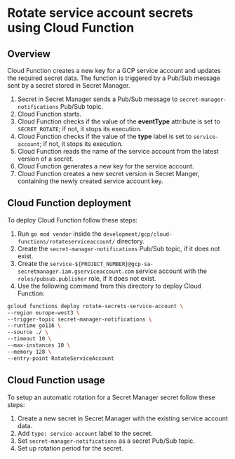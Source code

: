 # Rotate service account secrets using Cloud Function

## Overview

Cloud Function creates a new key for a GCP service account and updates the required secret data. The function is triggered by a  Pub/Sub message sent by a secret stored in Secret Manager.

1. Secret in Secret Manager sends a Pub/Sub message to `secret-manager-notifications` Pub/Sub topic.
2. Cloud Function starts.
3. Cloud Function checks if the value of the **eventType** attribute is set to `SECRET_ROTATE`; if not, it stops its execution.
4. Cloud Function checks if the value of the **type** label is set to `service-account`; if not, it stops its execution.
5. Cloud Function reads the name of the service account from the latest version of a secret.
6. Cloud Function generates a new key for the service account.
7. Cloud Function creates a new secret version in Secret Manger, containing the newly created service account key.

## Cloud Function deployment

To deploy Cloud Function follow these steps:

1. Run `go mod vendor` inside the `development/gcp/cloud-functions/rotateserviceaccount/` directory.
2. Create the `secret-manager-notifications` Pub/Sub topic, if it does not exist.
3. Create the `service-${PROJECT_NUMBER}@gcp-sa-secretmanager.iam.gserviceaccount.com` service account with the `roles/pubsub.publisher` role, if it does not exist.
4. Use the following command from this directory to deploy Cloud Function:
```bash
gcloud functions deploy rotate-secrets-service-account \
--region europe-west3 \
--trigger-topic secret-manager-notifications \
--runtime go116 \
--source ./ \
--timeout 10 \
--max-instances 10 \
--memory 128 \
--entry-point RotateServiceAccount
```

## Cloud Function usage

To setup an automatic rotation for a Secret Manager secret follow these steps:
1. Create a new secret in Secret Manager with the existing service account data.
2. Add `type: service-account` label to the secret.
3. Set `secret-manager-notifications` as a secret Pub/Sub topic.
4. Set up rotation period for the secret.
